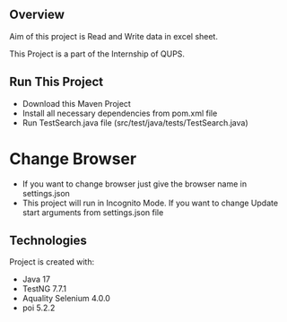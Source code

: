 ## Overview
Aim of this project is Read and Write data in excel sheet. 

This Project is a part of the Internship of QUPS.

## Run This Project

-	Download this Maven Project
-   Install all necessary dependencies from pom.xml file
-   Run TestSearch.java file (src/test/java/tests/TestSearch.java)

# Change Browser
-   If you want to change browser just give the browser name in settings.json 
-   This project will run in Incognito Mode. If you want to change Update start arguments from settings.json file

## Technologies
Project is created with:
-	Java 17
-	TestNG 7.7.1
-   Aquality Selenium 4.0.0
-   poi 5.2.2
